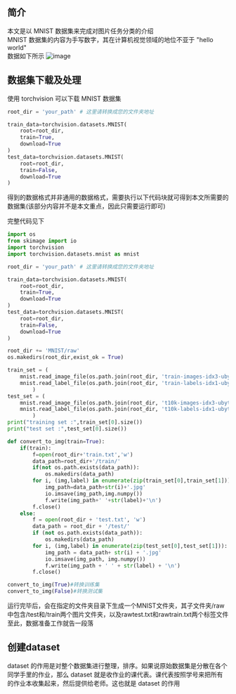 ## 简介
本文是以 MNIST 数据集来完成对图片任务分类的介绍  
MNIST 数据集的内容为手写数字，其在计算机视觉领域的地位不亚于 "hello world"  
数据如下所示
![image](https://github.com/CloseYYLab/YiliYili/assets/56760687/9cf61d3c-08f3-4be0-bdaf-05ffe034f789)

## 数据集下载及处理
使用 torchvision 可以下载 MNIST 数据集  
```python
root_dir = 'your_path' # 这里请转换成您的文件夹地址

train_data=torchvision.datasets.MNIST(
    root=root_dir,
    train=True,
    download=True
)
test_data=torchvision.datasets.MNIST(
    root=root_dir,
    train=False,
    download=True
)
```

得到的数据格式并非通用的数据格式，需要执行以下代码块就可得到本文所需要的数据集(该部分内容并不是本文重点，因此只需要运行即可)  

完整代码见下
```python
import os
from skimage import io
import torchvision
import torchvision.datasets.mnist as mnist

root_dir = 'your_path' # 这里请转换成您的文件夹地址

train_data=torchvision.datasets.MNIST(
    root=root_dir,
    train=True,
    download=True
)
test_data=torchvision.datasets.MNIST(
    root=root_dir,
    train=False,
    download=True
)

root_dir += 'MNIST/raw'
os.makedirs(root_dir,exist_ok = True)

train_set = (
    mnist.read_image_file(os.path.join(root_dir, 'train-images-idx3-ubyte')),
    mnist.read_label_file(os.path.join(root_dir, 'train-labels-idx1-ubyte'))
        )
test_set = (
    mnist.read_image_file(os.path.join(root_dir, 't10k-images-idx3-ubyte')),
    mnist.read_label_file(os.path.join(root_dir, 't10k-labels-idx1-ubyte'))
        )
print("training set :",train_set[0].size())
print("test set :",test_set[0].size())

def convert_to_img(train=True):
    if(train):
        f=open(root_dir+'train.txt','w')
        data_path=root_dir+'/train/'
        if(not os.path.exists(data_path)):
            os.makedirs(data_path)
        for i, (img,label) in enumerate(zip(train_set[0],train_set[1])):
            img_path=data_path+str(i)+'.jpg'
            io.imsave(img_path,img.numpy())
            f.write(img_path+' '+str(label)+'\n')
        f.close()
    else:
        f = open(root_dir + 'test.txt', 'w')
        data_path = root_dir + '/test/'
        if (not os.path.exists(data_path)):
            os.makedirs(data_path)
        for i, (img,label) in enumerate(zip(test_set[0],test_set[1])):
            img_path = data_path+ str(i) + '.jpg'
            io.imsave(img_path, img.numpy())
            f.write(img_path + ' ' + str(label) + '\n')
        f.close()

convert_to_img(True)#转换训练集
convert_to_img(False)#转换测试集
```
运行完毕后，会在指定的文件夹目录下生成一个MNIST文件夹，其子文件夹/raw中包含/test和/train两个图片文件夹，以及rawtest.txt和rawtrain.txt两个标签文件  
至此，数据准备工作就告一段落

## 创建dataset
dataset 的作用是对整个数据集进行整理，排序。如果说原始数据集是分散在各个同学手里的作业，那么 dataset 就是收作业的课代表。课代表按照学号来把所有的作业本收集起来，然后提供给老师。这也就是 dataset 的作用
